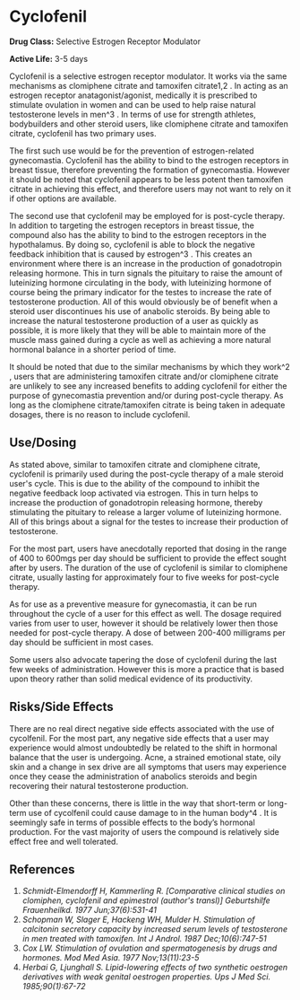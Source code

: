 # Cyclofenil

**Drug Class:** Selective Estrogen Receptor Modulator

**Active Life:** 3-5 days

Cyclofenil is a selective estrogen receptor modulator. It works via the same mechanisms as clomiphene citrate and tamoxifen citrate1,2 . In acting as an estrogen receptor anatagonist/agonist, medically it is prescribed to stimulate ovulation in women and can be used to help raise natural testosterone levels in men^3 . In terms of use for strength athletes, bodybuilders and other steroid users, like clomiphene citrate and tamoxifen citrate, cyclofenil has two primary uses. 

The first such use would be for the prevention of estrogen-related gynecomastia. Cyclofenil has the ability to bind to the estrogen receptors in breast tissue, therefore preventing the formation of gynecomastia. However it should be noted that cyclofenil appears to be less potent then tamoxifen citrate in achieving this effect, and therefore users may not want to rely on it if other options are available. 

The second use that cyclofenil may be employed for is post-cycle therapy. In addition to targeting the estrogen receptors in breast tissue, the compound also has the ability to bind to the estrogen receptors in the hypothalamus. By doing so, cyclofenil is able to block the negative feedback inhibition that is caused by estrogen^3 . This creates an environment where there is an increase in the production of gonadotropin releasing hormone. This in turn signals the pituitary to raise the amount of luteinizing hormone circulating in the body, with luteinizing hormone of course being the primary indicator for the testes to increase the rate of testosterone production. All of this would obviously be of benefit when a steroid user discontinues his use of anabolic steroids. By being able to increase the natural testosterone production of a user as quickly as possible, it is more likely that they will be able to maintain more of the muscle mass gained during a cycle as well as achieving a more natural hormonal balance in a shorter period of time.

It should be noted that due to the similar mechanisms by which they work^2 , users that are administering tamoxifen citrate and/or clomiphene citrate are unlikely to see any increased benefits to adding cyclofenil for either the purpose of gynecomastia prevention and/or during post-cycle therapy. As long as the clomiphene citrate/tamoxifen citrate is being taken in adequate dosages, there is no reason to include cyclofenil. 

## Use/Dosing

As stated above, similar to tamoxifen citrate and clomiphene citrate, cyclofenil is primarily used during the post-cycle therapy of a male steroid user's cycle. This is due to the ability of the compound to inhibit the negative feedback loop activated via estrogen. This in turn helps to increase the production of gonadotropin releasing hormone, thereby stimulating the pituitary to release a larger volume of luteinizing hormone. All of this brings about a signal for the testes to increase their production of testosterone. 

For the most part, users have anecdotally reported that dosing in the range of 400 to 600mgs per day should be sufficient to provide the effect sought after by users. The duration of the use of cyclofenil is similar to clomiphene citrate, usually lasting for approximately four to five weeks for post-cycle therapy. 

As for use as a preventive measure for gynecomastia, it can be run throughout the cycle of a user for this effect as well. The dosage required varies from user to user, however it should be relatively lower then those needed for post-cycle therapy. A dose of between 200-400 milligrams per day should be sufficient in most cases.

Some users also advocate tapering the dose of cyclofenil during the last few weeks of administration. However this is more a practice that is based upon theory rather than solid medical evidence of its productivity. 

## Risks/Side Effects

There are no real direct negative side effects associated with the use of cycolfenil. For the most part, any negative side effects that a user may experience would almost undoubtedly be related to the shift in hormonal balance that the user is undergoing. Acne, a strained emotional state, oily skin and a change in sex drive are all symptoms that users may experience once they cease the administration of anabolics steroids and begin recovering their natural testosterone production. 

Other than these concerns, there is little in the way that short-term or long-term use of cycolfenil could cause damage to in the human body^4 . It is seemingly safe in terms of possible effects to the body’s hormonal production. For the vast majority of users the compound is relatively side effect free and well tolerated. 

## References

1. *Schmidt-Elmendorff H, Kammerling R. [Comparative clinical studies on clomiphen, cyclofenil and epimestrol (author's transl)] Geburtshilfe Frauenheilkd. 1977 Jun;37(6):531-41*
2. *Schopman W, Slager E, Hackeng WH, Mulder H. Stimulation of calcitonin secretory capacity by increased serum levels of testosterone in men treated with tamoxifen. Int J Androl. 1987 Dec;10(6):747-51*
3. *Cox LW. Stimulation of ovulation and spermatogenesis by drugs and hormones. Mod Med Asia. 1977 Nov;13(11):23-5*
4. *Herbai G, Ljunghall S. Lipid-lowering effects of two synthetic oestrogen derivatives with weak genital oestrogen properties. Ups J Med Sci. 1985;90(1):67-72*
